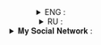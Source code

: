 <details align = "center">
<summary>ENG : </summary>

###### This library was created for generating role-playing questionnaires :

###### How to import an English role generator :
```
from rpAnketGenerator import generator
generator = generator(lang = "ENG")
print(f"Name : {generator.name}")
```
###### For advice on writing better code or adding to this library, write to my social networks.
</details>

<details align = "center">
<summary>RU : </summary>

###### Эта библиотека была создана для создания ролевых анкет :

###### Как импортировать русский генератор анкет для ролевых игр :
```
from rpAnketGenerator import generator
generator = generator(lang = "RU")
print(f"Name : {generator.name}")
````
###### По поводу советов в написании более лучшего кода или дополнения данной библиотеки писать на мои соц. сети.
</details>

<details align = "center">
<summary>𝐌𝐲 𝐒𝐨𝐜𝐢𝐚𝐥 𝐍𝐞𝐭𝐰𝐨𝐫𝐤 :</summary>
<a href = "https://vk.com/Proxy1Mallet" target="_blank">
<img src = "https://img.shields.io/badge/𝐕𝐊-2CA5E0?style=for-the-badge&logo=vk&logoColor=white">
<a href = "https://t.me/Proxy1Mallet" target="_blank">
<img src = "https://img.shields.io/badge/𝐓𝐄𝐋𝐄𝐆𝐑𝐀𝐌-2CA5E0?style=for-the-badge&logo=telegram&logoColor=white">
</details>
